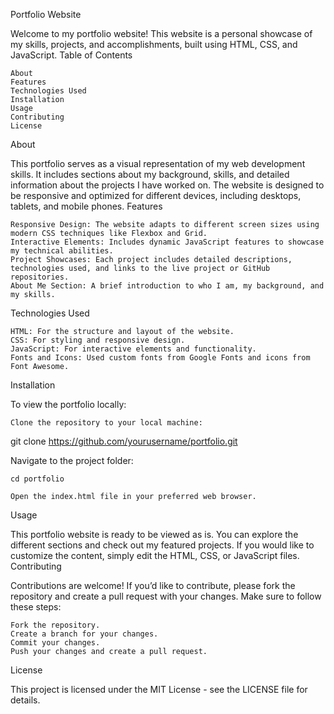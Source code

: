 Portfolio Website

Welcome to my portfolio website! This website is a personal showcase of my skills, projects, and accomplishments, built using HTML, CSS, and JavaScript.
Table of Contents

    About
    Features
    Technologies Used
    Installation
    Usage
    Contributing
    License

About

This portfolio serves as a visual representation of my web development skills. It includes sections about my background, skills, and detailed information about the projects I have worked on. The website is designed to be responsive and optimized for different devices, including desktops, tablets, and mobile phones.
Features

    Responsive Design: The website adapts to different screen sizes using modern CSS techniques like Flexbox and Grid.
    Interactive Elements: Includes dynamic JavaScript features to showcase my technical abilities.
    Project Showcases: Each project includes detailed descriptions, technologies used, and links to the live project or GitHub repositories.
    About Me Section: A brief introduction to who I am, my background, and my skills.

Technologies Used

    HTML: For the structure and layout of the website.
    CSS: For styling and responsive design.
    JavaScript: For interactive elements and functionality.
    Fonts and Icons: Used custom fonts from Google Fonts and icons from Font Awesome.

Installation

To view the portfolio locally:

    Clone the repository to your local machine:

git clone https://github.com/yourusername/portfolio.git

Navigate to the project folder:

    cd portfolio

    Open the index.html file in your preferred web browser.

Usage

This portfolio website is ready to be viewed as is. You can explore the different sections and check out my featured projects. If you would like to customize the content, simply edit the HTML, CSS, or JavaScript files.
Contributing

Contributions are welcome! If you’d like to contribute, please fork the repository and create a pull request with your changes. Make sure to follow these steps:

    Fork the repository.
    Create a branch for your changes.
    Commit your changes.
    Push your changes and create a pull request.

License

This project is licensed under the MIT License - see the LICENSE file for details.

